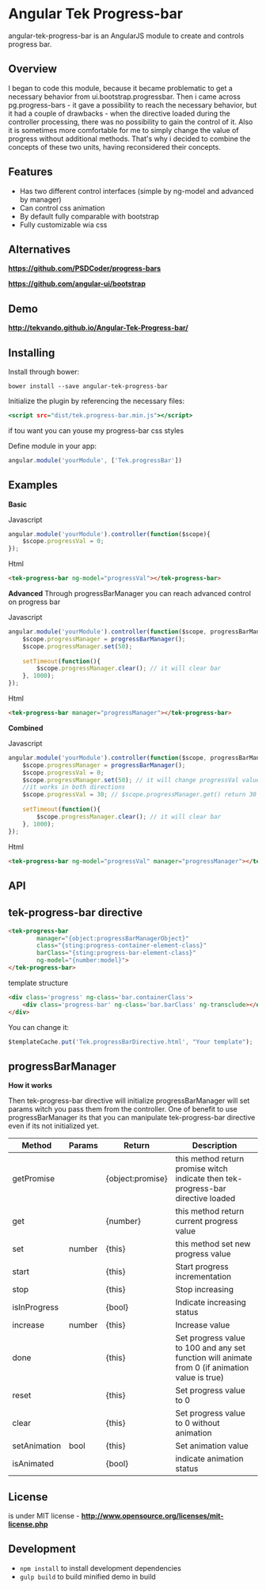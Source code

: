 Angular Tek Progress-bar
==========================
angular-tek-progress-bar is an AngularJS module to create and controls progress bar.

## Overview
I began to code this module, because it became problematic to get a necessary behavior from ui.bootstrap.progressbar. 
Then i came across pg.progress-bars - it gave a possibility to reach the necessary behavior, 
but it had a couple of drawbacks - when the directive loaded during the controller processing, 
there was no possibility to gain the control of it.
Also it is sometimes more comfortable for me to simply change the value of progress without additional methods.
That's why i decided to combine the concepts of these two units, having reconsidered their concepts.

## Features

* Has two different control interfaces (simple by ng-model and advanced by manager)  
* Can control css animation
* By default fully comparable with bootstrap
* Fully customizable wia css


## Alternatives
**https://github.com/PSDCoder/progress-bars**

**https://github.com/angular-ui/bootstrap**

## Demo
**http://tekvando.github.io/Angular-Tek-Progress-bar/**
## Installing

Install through bower:
```
bower install --save angular-tek-progress-bar
```

Initialize the plugin by referencing the necessary files:

```htm
<script src="dist/tek.progress-bar.min.js"></script>
```

if tou want you can youse my progress-bar css styles 

Define module in your app:

```js
angular.module('yourModule', ['Tek.progressBar'])
```

## Examples

**Basic**

Javascript
```js
angular.module('yourModule').controller(function($scope){
	$scope.progressVal = 0;
});
```

Html

```html
<tek-progress-bar ng-model="progressVal"></tek-progress-bar>
```

**Advanced**
Through progressBarManager you can reach advanced control on progress bar

Javascript
```js
angular.module('yourModule').controller(function($scope, progressBarManager){
	$scope.progressManager = progressBarManager();
    $scope.progressManager.set(50);
    
    setTimeout(function(){
    	$scope.progressManager.clear(); // it will clear bar
    }, 1000);
});
```
Html
```html
<tek-progress-bar manager="progressManager"></tek-progress-bar>
```

**Combined**

Javascript
```js
angular.module('yourModule').controller(function($scope, progressBarManager){
	$scope.progressManager = progressBarManager(); 
    $scope.progressVal = 0;
    $scope.progressManager.set(50); // it will change progressVal value
    //it works in both directions
    $scope.progressVal = 30; // $scope.progressManager.get() return 30
    
    setTimeout(function(){
    	$scope.progressManager.clear(); // it will clear bar
    }, 1000);
});
```
Html
```html
<tek-progress-bar ng-model="progressVal" manager="progressManager"></tek-progress-bar>
```

## API

## tek-progress-bar directive
```html
<tek-progress-bar
		manager="{object:progressBarManagerObject}"
		class="{sting:progress-container-element-class}"
		barClass="{sting:progress-bar-element-class}"
		ng-model="{number:model}">
</tek-progress-bar>
```

template structure
```html
<div class='progress' ng-class='bar.containerClass'>
	<div class='progress-bar' ng-class='bar.barClass' ng-transclude></div>
</div>
```
You can change it:
```js
$templateCache.put('Tek.progressBarDirective.html', "Your template");
```

## progressBarManager 

**How it works**

Then tek-progress-bar directive will initialize progressBarManager will set params witch you pass them from the controller.
One of benefit to use progressBarManager its that you can manipulate tek-progress-bar directive even if its not initialized yet.

Method      | Params | Return                   | Description                                                                    | 
------------| -------|--------------------------|--------------------------------------------------------------------------------|
getPromise  |        | {object:promise}    	    | this method return promise witch indicate then tek-progress-bar directive loaded |
get         |        | {number}				  	| this method return current progress value                                      |
set         | number | {this}                   | this method set new progress value                                             |
start       |        | {this}                   | Start progress incrementation                                                  | 
stop        |        | {this}                   | Stop increasing                                                                |
isInProgress|        | {bool}                   | Indicate increasing status                                                     |
increase    | number | {this}                   | Increase value                                                                 |
done        |        | {this}                   | Set progress value to 100 and any set function will animate from 0 (if animation value is true)|
reset       |        | {this}                   | Set progress value to 0                                                        |
clear       |        | {this}                   | Set progress value to 0 without animation                                      |
setAnimation| bool   | {this}                   | Set animation value                                                            |
isAnimated  |        | {bool} 				    | indicate animation status                                                      |


## License

is under MIT license - **http://www.opensource.org/licenses/mit-license.php**

## Development

* ```npm install``` to install development dependencies
* ```gulp build``` to build minified demo in build


